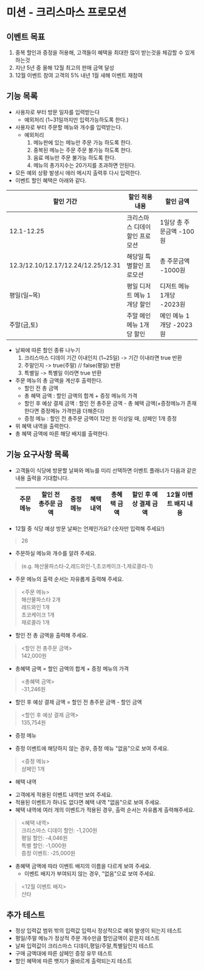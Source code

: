 # 미션 - 크리스마스 프로모션
## 이벤트 목표
1. 중복 할인과 증정을 허용해, 고객들이 혜택을 최대한 많이 받는것을 체감할 수 있게 하는것
2. 지냔 5년 중 올해 12월 최고의 판매 금액 달성
3. 12월 이벤트 참여 고객의 5% 내년 1월 새해 이벤트 재참여
## 기능 목록
* 사용자로 부터 방문 일자를 입력받는다
  - 예외처리 (1~31일까지만 입력가능하도록 한다.)
* 사용자로 부터 주문할 메뉴와 개수를 입력받는다.
  - 예외처리
    1. 메뉴판에 있는 메뉴만 주문 가능 하도록 한다.
    2. 중복된 메뉴는 주문 주문 불가능 하도록 한다.
    3. 음료 메뉴만 주문 불가능 하도록 한다.
    4. 메뉴의 총가지수는 20가지를 초과하면 안된다.
* 모든 예외 상황 발생시 에러 메시지 출력후 다시 입력한다.
* 이벤트 할인 혜택은 아래와 같다.

| 할인 기간  | 할인 적용 내용       | 할인 금액            |
  |--------|----------------|------------------|
| 12.1-12.25 | 크리스마스 디데이 할인 프로모션 | 1일당 총 주문금액 -100원 |
| 12.3/12.10/12.17/12.24/12.25/12.31 | 해당일 특별할인 프로모션  | 총 주문금액 -1000원    |
| 평일(일~목)| 평일 디저트 메뉴 1개당 할인| 디저트 메뉴 1개당 -2023원|
| 주말(금,토)| 주말 메인 메뉴 1개당 할인| 메인 메뉴 1개당 -2023원 |
* 날짜에 따른 할인 종류 나누기
  1. 크리스마스 디데이 기간 이내인지 (1~25일) -> 기간 이내라면 true 반환
  2. 주말인지 -> true(주말) // false(평일) 반환
  3. 특별일 -> 특별일 이라면 true 반환
* 주문 메뉴의 총 금액을 계산후 출력한다.
  - 할인 전 총 금액
  - 총 혜택 금액 : 할인 금액의 합계 + 증정 메뉴의 가격
  - 할인 후 예상 결제 금액 : 할인 전 총주문 금액 - 총 혜택 금액(+증정메뉴가 존재한다면 증정메뉴 가격만큼 더해준다)
  - 증정 메뉴 : 할인 전 총주문 금액이 12만 원 이상일 때, 샴페인 1개 증정
* 위 혜택 내역을 출력한다.
* 총 혜택 금액에 따른 해당 배지를 출력한다.
## 기능 요구사항 목록
* 고객들이 식당에 방문할 날짜와 메뉴를 미리 선택하면 이벤트 플래너가 다음과 같은 내용 출력을 기대합니다.

  |주문 메뉴|할인 전 총주문 금액|증정 메뉴|혜택 내역|총혜택 금액|할인 후 예상 결제 금액|12월 이벤트 배지 내용|
    |-|---|---|---|---|---|---|
* 12월 중 식당 예상 방문 날짜는 언제인가요? (숫자만 입력해 주세요!)
>26
* 주문하실 메뉴와 개수를 알려 주세요.
> (e.g. 해산물파스타-2,레드와인-1,초코케이크-1,제로콜라-1)
* 주문 메뉴의 출력 순서는 자유롭게 출력해 주세요.
> <주문 메뉴><br>
해산물파스타 2개<br>
레드와인 1개<br>
초코케이크 1개<br>
제로콜라 1개
* 할인 전 총 금액을 출력해 주세요.
><할인 전 총주문 금액><br>
142,000원
* 총혜택 금액 = 할인 금액의 합계 + 증정 메뉴의 가격
><총혜택 금액><br>
-31,246원
* 할인 후 예상 결제 금액 = 할인 전 총주문 금액 - 할인 금액
> <할인 후 예상 결제 금액><br>
135,754원
*  증정 메뉴
  - 증정 이벤트에 해당하지 않는 경우, 증정 메뉴 "없음"으로 보여 주세요.
> <증정 메뉴><br>
샴페인 1개
*  혜택 내역
  - 고객에게 적용된 이벤트 내역만 보여 주세요.
  - 적용된 이벤트가 하나도 없다면 혜택 내역 "없음"으로 보여 주세요.
  - 혜택 내역에 여러 개의 이벤트가 적용된 경우, 출력 순서는 자유롭게 출력해주세요.
> <혜택 내역><br>
크리스마스 디데이 할인: -1,200원<br>
평일 할인: -4,046원<br>
특별 할인: -1,000원<br>
증정 이벤트: -25,000원
* 총혜택 금액에 따라 이벤트 배지의 이름을 다르게 보여 주세요.
  - 이벤트 배지가 부여되지 않는 경우, "없음"으로 보여 주세요.
> <12월 이벤트 배지><br>
산타

## 추가 테스트
* 정상 입력값 범위 밖의 입력값 입력시 정상적으로 예외 발생이 되는지 테스트
* 평일/주말 메뉴가 정상적 주문 개수만큼 할인금액이 같은지 테스트
* 날짜 입력값이 크리스마스 디데이,평일/주말,특별일인지 테스트
* 구매 금액대에 따른 샴페인 증정 유무 테스트
* 할인 혜택에 따른 뱃지가 올바르게 출력되는지 테스트